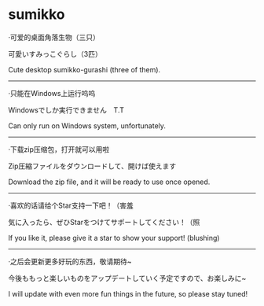 # sumikko
·可爱的桌面角落生物（三只）

可愛いすみっこぐらし（3匹）

Cute desktop sumikko-gurashi (three of them).

---------------------------------------------


·只能在Windows上运行呜呜

Windowsでしか実行できません　T.T

Can only run on Windows system, unfortunately.

---------------------------------------------


·下载zip压缩包，打开就可以用啦

Zip圧縮ファイルをダウンロードして、開けば使えます

Download the zip file, and it will be ready to use once opened.

---------------------------------------------


·喜欢的话请给个Star支持一下吧！（害羞

気に入ったら、ぜひStarをつけてサポートしてください！（照

If you like it, please give it a star to show your support! (blushing)

---------------------------------------------


·之后会更新更多好玩的东西，敬请期待~

今後ももっと楽しいものをアップデートしていく予定ですので、お楽しみに~

I will update with even more fun things in the future, so please stay tuned!
